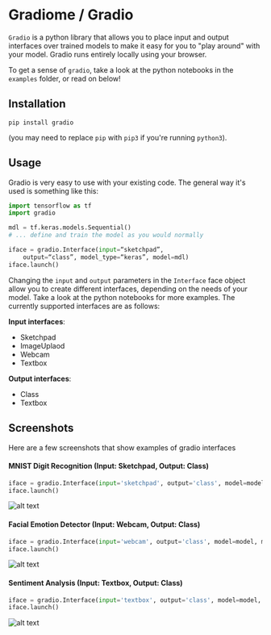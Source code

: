 # Gradiome / Gradio

`Gradio` is a python library that allows you to place input and output interfaces over trained models to make it easy for you to "play around" with your model. Gradio runs entirely locally using your browser.

To get a sense of `gradio`, take a look at the  python notebooks in the `examples` folder, or read on below!

## Installation
```
pip install gradio
```
(you may need to replace `pip` with `pip3` if you're running `python3`).

## Usage

Gradio is very easy to use with your existing code. The general way it's used is something like this:


```python
import tensorflow as tf
import gradio

mdl = tf.keras.models.Sequential()
# ... define and train the model as you would normally

iface = gradio.Interface(input=“sketchpad”,
	output=“class”, model_type=“keras”, model=mdl)
iface.launch()
```

Changing the `input` and `output` parameters in the `Interface` face object allow you to create different interfaces, depending on the needs of your model. Take a look at the python notebooks for more examples. The currently supported interfaces are as follows:

**Input interfaces**:
* Sketchpad
* ImageUplaod
* Webcam
* Textbox

**Output interfaces**:
* Class
* Textbox

## Screenshots

Here are a few screenshots that show examples of gradio interfaces

#### MNIST Digit Recognition (Input: Sketchpad, Output: Class)

```python
iface = gradio.Interface(input='sketchpad', output='class', model=model, model_type='keras')
iface.launch()
```

![alt text](https://raw.githubusercontent.com/abidlabs/gradio/master/screenshots/mnist4.png)

#### Facial Emotion Detector (Input: Webcam, Output: Class)

```python
iface = gradio.Interface(input='webcam', output='class', model=model, model_type='keras')
iface.launch()
```

![alt text](https://raw.githubusercontent.com/abidlabs/gradio/master/screenshots/webcam_happy.png)

#### Sentiment Analysis (Input: Textbox, Output: Class)

```python
iface = gradio.Interface(input='textbox', output='class', model=model, model_type='keras')
iface.launch()
```

![alt text](https://raw.githubusercontent.com/abidlabs/gradio/master/screenshots/sentiment_positive.png)



